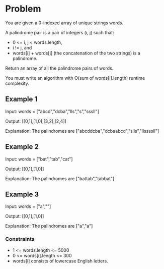 # Problem

You are given a 0-indexed array of unique strings words.

A palindrome pair is a pair of integers (i, j) such that:

- 0 <= i, j < words.length,
- i != j, and
- words[i] + words[j] (the concatenation of the two strings) is a palindrome.

Return an array of all the palindrome pairs of words.

You must write an algorithm with O(sum of words[i].length) runtime complexity.

## Example 1

Input: words = ["abcd","dcba","lls","s","sssll"]

Output: [[0,1],[1,0],[3,2],[2,4]]

Explanation: The palindromes are ["abcddcba","dcbaabcd","slls","llssssll"]

## Example 2

Input: words = ["bat","tab","cat"]

Output: [[0,1],[1,0]]

Explanation: The palindromes are ["battab","tabbat"]

## Example 3

Input: words = ["a",""]

Output: [[0,1],[1,0]]

Explanation: The palindromes are ["a","a"]
 
### Constraints

- 1 <= words.length <= 5000
- 0 <= words[i].length <= 300
- words[i] consists of lowercase English letters.
